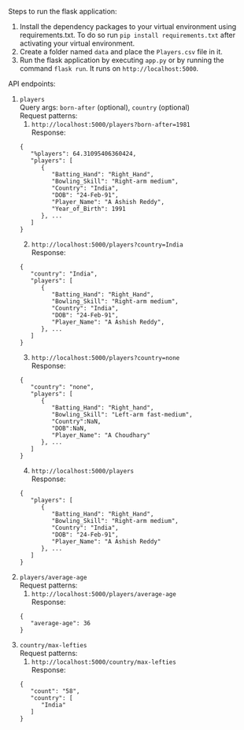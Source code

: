 Steps to run the flask application:

1. Install the dependency packages to your virtual environment using requirements.txt. To do so run `pip install requirements.txt` after activating your virtual environment.
2. Create a folder named `data` and place the `Players.csv` file in it.
3. Run the flask application by executing `app.py` or by running the command `flask run`. It runs on `http://localhost:5000`.

API endpoints:

1. `players`\
   Query args: `born-after` (optional), `country` (optional)\
   Request patterns:
   1. `http://localhost:5000/players?born-after=1981`\
      Response:
   ```
   {
      "%players": 64.31095406360424,
      "players": [
         {
            "Batting_Hand": "Right_Hand",
            "Bowling_Skill": "Right-arm medium",
            "Country": "India",
            "DOB": "24-Feb-91",
            "Player_Name": "A Ashish Reddy",
            "Year_of_Birth": 1991
         }, ...
      ]
   }
   ```
   2. `http://localhost:5000/players?country=India`\
      Response:
   ```
   {
      "country": "India",
      "players": [
         {
            "Batting_Hand": "Right_Hand",
            "Bowling_Skill": "Right-arm medium",
            "Country": "India",
            "DOB": "24-Feb-91",
            "Player_Name": "A Ashish Reddy",
         }, ...
      ]
   }
   ```
   3. `http://localhost:5000/players?country=none`\
      Response:
   ```
   {
      "country": "none",
      "players": [
         {
            "Batting_Hand": "Right_hand",
            "Bowling_Skill": "Left-arm fast-medium",
            "Country":NaN,
            "DOB":NaN,
            "Player_Name": "A Choudhary"
         }, ...
      ]
   }
   ```
   4. `http://localhost:5000/players`\
      Response:
   ```
   {
      "players": [
         {
            "Batting_Hand": "Right_Hand",
            "Bowling_Skill": "Right-arm medium",
            "Country": "India",
            "DOB": "24-Feb-91",
            "Player_Name": "A Ashish Reddy"
         }, ...
      ]
   }
   ```
2. `players/average-age`\
   Request patterns:
   1. `http://localhost:5000/players/average-age`\
      Response:
   ```
   {
      "average-age": 36
   }
   ```
3. `country/max-lefties`\
   Request patterns:
   1. `http://localhost:5000/country/max-lefties`\
      Response:
   ```
   {
      "count": "58",
      "country": [
         "India"
      ]
   }
   ```
